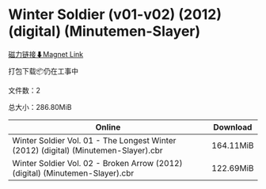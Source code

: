 # Winter Soldier (v01-v02) (2012) (digital) (Minutemen-Slayer)

[磁力链接⬇Magnet Link](magnet:?xt=urn:btih:57914881455e873d7a020d4f53787586493a0d7b&dn=Winter%20Soldier%20%28v01-v02%29%20%282012%29%20%28digital%29%20%28Minutemen-Slayer%29)

打包下载📦仍在工事中

文件数：2

总大小：286.80MiB

Online | Download
--- | ---
Winter Soldier Vol. 01 - The Longest Winter (2012) (digital) (Minutemen-Slayer).cbr | 164.11MiB
Winter Soldier Vol. 02 - Broken Arrow (2012) (digital) (Minutemen-Slayer).cbr | 122.69MiB
